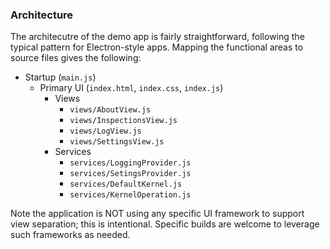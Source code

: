 ### Architecture

The architecutre of the demo app is fairly straightforward, following the typical pattern for Electron-style apps. Mapping the functional areas to source files gives the following:

* Startup (`main.js`)
    * Primary UI (`index.html`, `index.css`, `index.js`)
        * Views
            * `views/AboutView.js`
            * `views/InspectionsView.js`
            * `views/LogView.js`
            * `views/SettingsView.js`
        * Services
            * `services/LoggingProvider.js`
            * `services/SetingsProvider.js`
            * `services/DefaultKernel.js`
            * `services/KernelOperation.js`

Note the application is NOT using any specific UI framework to support view separation; this is intentional. Specific builds are welcome to leverage such frameworks as needed.